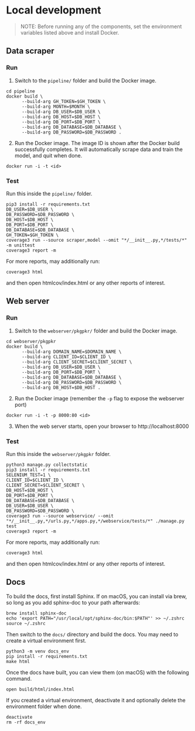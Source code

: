 # Local development

> NOTE: Before running any of the components, set the environment variables listed above and install Docker.

## Data scraper
### Run

1. Switch to the `pipeline/` folder and build the Docker image.

```
cd pipeline
docker build \
      --build-arg GH_TOKEN=$GH_TOKEN \
      --build-arg MONTH=$MONTH \
      --build-arg DB_USER=$DB_USER \
      --build-arg DB_HOST=$DB_HOST \
      --build-arg DB_PORT=$DB_PORT \
      --build-arg DB_DATABASE=$DB_DATABASE \
      --build-arg DB_PASSWORD=$DB_PASSWORD .
```

2. Run the Docker image. The image ID is shown after the Docker build successfully
   completes. It will automatically scrape data and train the model, and quit when done.

`docker run -i -t <id>`

### Test

Run this inside the `pipeline/` folder.

```
pip3 install -r requirements.txt
DB_USER=$DB_USER \
DB_PASSWORD=$DB_PASSWORD \
DB_HOST=$DB_HOST \
DB_PORT=$DB_PORT \
DB_DATABASE=$DB_DATABASE \
GH_TOKEN=$GH_TOKEN \
coverage3 run --source scraper,model --omit "*/__init__.py,*/tests/*" -m unittest
coverage3 report -m
```

For more reports, may additionally run:

```
coverage3 html
```

and then open htmlcov/index.html or any other reports of interest.

## Web server
### Run
1. Switch to the `webserver/pkgpkr/` folder and build the Docker image.

```
cd webserver/pkgpkr
docker build \
      --build-arg DOMAIN_NAME=$DOMAIN_NAME \
      --build-arg CLIENT_ID=$CLIENT_ID \
      --build-arg CLIENT_SECRET=$CLIENT_SECRET \
      --build-arg DB_USER=$DB_USER \
      --build-arg DB_PORT=$DB_PORT \
      --build-arg DB_DATABASE=$DB_DATABASE \
      --build-arg DB_PASSWORD=$DB_PASSWORD \
      --build-arg DB_HOST=$DB_HOST .
```

2. Run the Docker image (remember the `-p` flag to expose the webserver port)

`docker run -i -t -p 8000:80 <id>`

3. When the web server starts, open your browser to http://localhost:8000

### Test

Run this inside the `webserver/pkgpkr` folder.

```
python3 manage.py collectstatic
pip3 install -r requirements.txt
SELENIUM_TEST=1 \
CLIENT_ID=$CLIENT_ID \
CLIENT_SECRET=$CLIENT_SECRET \
DB_HOST=$DB_HOST \
DB_PORT=$DB_PORT \
DB_DATABASE=$DB_DATABASE \
DB_USER=$DB_USER \
DB_PASSWORD=$DB_PASSWORD \
coverage3 run --source webservice/ --omit "*/__init__.py,*/urls.py,*/apps.py,*/webservice/tests/*" ./manage.py test
coverage3 report -m
```

For more reports, may additionally run:

```
coverage3 html
```

and then open htmlcov/index.html or any other reports of interest.

## Docs

To build the docs, first install Sphinx. If on macOS, you can install via brew, so long as you add sphinx-doc to
your path afterwards:

```
brew install sphinx-doc
echo 'export PATH="/usr/local/opt/sphinx-doc/bin:$PATH"' >> ~/.zshrc
source ~/.zshrc
```

Then switch to the `docs/` directory and build the docs. You may need to create a virtual environment first.

```
python3 -m venv docs_env
pip install -r requirements.txt
make html
```

Once the docs have built, you can view them (on macOS) with the following command.

```
open build/html/index.html
```

If you created a virtual environment, deactivate it and optionally delete the environment folder when done.

```
deactivate
rm -rf docs_env
```